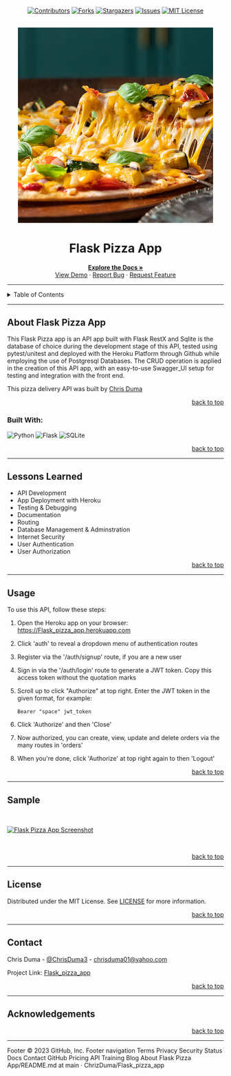 <!-- Back to Top Navigation Anchor -->
<a name="readme-top"></a>

<!-- Project Shields -->
<div align="center">

  [![Contributors][contributors-shield]][contributors-url]
  [![Forks][forks-shield]][forks-url]
  [![Stargazers][stars-shield]][stars-url]
  [![Issues][issues-shield]][issues-url]
  [![MIT License][license-shield]][license-url]
</div>

<!-- Project Logo -->
<br />
<div align="center">
  <a href="https://github.com/ChrizDuma/Flask_pizza_app/">
    <img src="./images/img_1.jpg" alt="Logo" width="90%" height="30%">
  </a>
</div>

<div align="center">
  <h1>Flask Pizza App</h1>
</div>

<div>
  <p align="center">
    <a href="https://github.com/ChrizDuma/Flask_pizza_app#readme"><strong>Explore the Docs »</strong></a>
    <br />
    <a href="https://github.com/ChrizDuma/Flask_pizza_app/blob/main/static/screenshot.png">View Demo</a>
    ·
    <a href="https://github.com/ChrizDuma/Flask_pizza_app/issues">Report Bug</a>
    ·
    <a href="https://github.com/ChrizDuma/Flask_pizza_app/issues">Request Feature</a>
  </p>
</div>

---

<!-- Table of Contents -->
<details>
  <summary>Table of Contents</summary>
  <ol>
    <li>
      <a href="#about-Flask_pizza_app">About Flask_pizza_app</a>
      <ul>
        <li><a href="#built-with">Built With</a></li>
      </ul>
    </li>
    <li><a href="#lessons-learned">Lessons Learned</a></li>
    <li><a href="#usage">Usage</a></li>    
    <li><a href="#sample">Sample</a></li>
    <li><a href="#license">License</a></li>
    <li><a href="#contact">Contact</a></li>
    <li><a href="#acknowledgements">Acknowledgements</a></li>
  </ol>
  <p align="right"><a href="#readme-top">back to top</a></p>
</details>

---

<!-- About the Blog -->
## About Flask Pizza App

This Flask Pizza app is an API app built with Flask RestX and Sqlite is the database of choice during the development stage of this API, tested using pytest/unitest and deployed with the Heroku Platform through Github while employing the use of Postgresql Databases. The CRUD operation is applied in the creation of this API app, with an easy-to-use Swagger_UI setup for testing and integration with the front end.

This pizza delivery API was built by <a href="https://github.com/ChrizDuma/">Chris Duma</a>
<p align="right"><a href="#readme-top">back to top</a></p>

### Built With:

![Python][python]
![Flask][flask]
![SQLite][sqlite]


<p align="right"><a href="#readme-top">back to top</a></p>

---
<!-- Lessons from the Project -->
## Lessons Learned

* API Development
* App Deployment with Heroku
* Testing & Debugging
* Documentation
* Routing
* Database Management & Adminstration
* Internet Security
* User Authentication
* User Authorization

<p align="right"><a href="#readme-top">back to top</a></p>

---

<!-- GETTING STARTED -->
## Usage

To use this API, follow these steps:

1. Open the Heroku app on your browser: https://Flask_pizza_app.herokuapp.com

2. Click 'auth' to reveal a dropdown menu of authentication routes

3. Register via the '/auth/signup' route, if you are a new user

4. Sign in via the '/auth/login' route to generate a JWT token. Copy this access token without the quotation marks

5. Scroll up to click "Authorize" at top right. Enter the JWT token in the given format, for example:
   ```
   Bearer "space" jwt_token
   ```

6. Click 'Authorize' and then 'Close'

7. Now authorized, you can create, view, update and delete orders via the many routes in 'orders'

8. When you're done, click 'Authorize' at top right again to then 'Logout'

<p align="right"><a href="#readme-top">back to top</a></p>

---

<!-- Sample Screenshot -->
## Sample

<br />

[![Flask Pizza App Screenshot][pizza-screenshot]](https://github.com/ChrizDuma/Flask_pizza_app/blob/main/Images/snapped.png)

<br/>

<p align="right"><a href="#readme-top">back to top</a></p>

---

<!-- License -->
## License

Distributed under the MIT License. See <a href="https://github.com/ChrizDuma/Flask_pizza_app/blob/main/LICENSE">LICENSE</a> for more information.

<p align="right"><a href="#readme-top">back to top</a></p>

---

<!-- Contact -->
## Contact

Chris Duma - [@ChrisDuma3](https://twitter.com/ChrisDuma3) - chrisduma01@yahoo.com

Project Link: [Flask_pizza_app](https://github.com/ChrizDuma/Flask_pizza_app)

<p align="right"><a href="#readme-top">back to top</a></p>

---

<!-- Acknowledgements -->
## Acknowledgements

<p align="right"><a href="#readme-top">back to top</a></p>

---

<!-- Markdown Links & Images -->
[contributors-shield]: https://img.shields.io/github/contributors/ChrizDuma/Flask_pizza_app.svg?style=for-the-badge
[contributors-url]: /graphs/contributors
[forks-shield]: https://img.shields.io/github/forks/ChrizDuma/Flask_pizza_app.svg?style=for-the-badge
[forks-url]: https://github.com/ChrizDuma/Flask_pizza_app/network/members
[stars-shield]: https://img.shields.io/github/stars/ChrizDuma/Flask_pizza_app.svg?style=for-the-badge
[stars-url]: https://github.com/ChrizDuma/Flask_pizza_app/stargazers
[issues-shield]: https://img.shields.io/github/issues/ChrizDuma/Flask_pizza_app.svg?style=for-the-badge
[issues-url]: https://github.com/ChrizDuma/Flask_pizza_app/issues
[license-shield]: https://img.shields.io/github/license/ChrizDuma/Flask_pizza_app.svg?style=for-the-badge
[license-url]: https://github.com/ChrizDuma/Flask_pizza_app/blob/main/LICENSE.txt
[pizza-screenshot]: https://github.com/ChrizDuma/Flask_pizza_app/images/snapped.png
[python]: https://img.shields.io/badge/python-3670A0?style=for-the-badge&logo=python&logoColor=ffdd54
[flask]: https://img.shields.io/badge/flask-%23000.svg?style=for-the-badge&logo=flask&logoColor=white
[sqlite]: https://img.shields.io/badge/sqlite-%2307405e.svg?style=for-the-badge&logo=sqlite&logoColor=white
Footer
© 2023 GitHub, Inc.
Footer navigation
Terms
Privacy
Security
Status
Docs
Contact GitHub
Pricing
API
Training
Blog
About
Flask Pizza App/README.md at main · ChrizDuma/Flask_pizza_app
